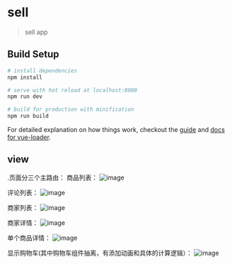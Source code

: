 # sell

> sell app

## Build Setup

``` bash
# install dependencies
npm install

# serve with hot reload at localhost:8080
npm run dev

# build for production with minification
npm run build
```

For detailed explanation on how things work, checkout the [guide](http://vuejs-templates.github.io/webpack/) and [docs for vue-loader](http://vuejs.github.io/vue-loader).

## view 

.页面分三个主路由：
商品列表：
![image](https://github.com/summer0719/vue2.0_demo_elm/blob/master/screen/goods.png)

评论列表：
![image](https://github.com/summer0719/vue2.0_demo_elm/blob/master/screen/ratings.png)

商家列表：
![image](https://github.com/summer0719/vue2.0_demo_elm/blob/master/screen/seller.png)

商家详情：
![image](https://github.com/summer0719/vue2.0_demo_elm/blob/master/screen/infos.png)

单个商品详情：
![image](https://github.com/summer0719/vue2.0_demo_elm/blob/master/screen/good_info.png)

显示购物车(其中购物车组件抽离，有添加动画和具体的计算逻辑）：
![image](https://github.com/summer0719/vue2.0_demo_elm/blob/master/screen/good_one.png)

